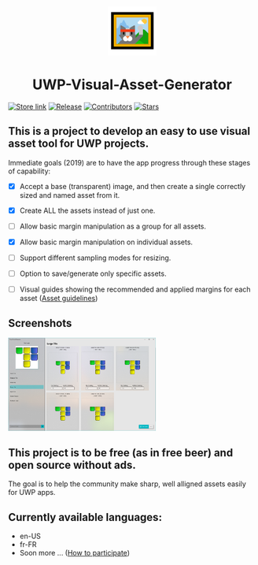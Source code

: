 <p align="center">
  <img alt="uwpvag logo" src="./Assets/Square44x44Logo.altform-unplated_targetsize-256.png" width="100px" />
  <h1 align="center">UWP-Visual-Asset-Generator</h1>
</p>

[![Store link](https://img.shields.io/badge/Microsoft%20Store-Download-orange.svg?style=flat-square)](https://www.microsoft.com/en-us/p/visual-asset-generator-beta/9mz6qrqtdkf2)
[![Release](https://img.shields.io/github/release/UWPCommunity/UWP-Visual-Asset-Generator.svg?style=flat-square)](https://github.com/UWPCommunity/UWP-Visual-Asset-Generator/releases)
[![Contributors](https://img.shields.io/github/contributors/UWPCommunity/UWP-Visual-Asset-Generator?style=flat-square)](https://github.com/UWPCommunity/UWP-Visual-Asset-Generator/graphs/contributors)
[![Stars](https://img.shields.io/github/stars/UWPCommunity/UWP-Visual-Asset-Generator.svg?style=flat-square)](https://github.com/UWPCommunity/UWP-Visual-Asset-Generator/stargazers)


## This is a project to develop an easy to use visual asset tool for UWP projects.

Immediate goals (2019) are to have the app progress through these stages of capability:
- [x] Accept a base (transparent) image, and then create a single correctly sized and named asset from it.
- [x] Create ALL the assets instead of just one.
- [ ] Allow basic margin manipulation as a group for all assets.
- [x] Allow basic margin manipulation on individual assets.
- [ ] Support different sampling modes for resizing.
- [ ] Option to save/generate only specific assets.
- [ ] Visual guides showing the recommended and applied margins for each asset ([Asset guidelines](https://docs.microsoft.com/en-us/windows/uwp/design/style/app-icons-and-logos))


## Screenshots
<img alt="uwpvag logo" src="./Screenshots/2019-11-19.png" width="300px" />


## This project is to be free (as in free beer) and open source without ads.

The goal is to help the community make sharp, well alligned assets easily for UWP apps.


## Currently available languages:

- en-US 
- fr-FR
- Soon more ... ([How to participate](https://github.com/UWPCommunity/Quick-Pad/blob/master/translator.md))
